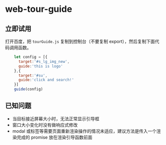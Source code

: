 # web-tour-guide

## 立即试用

打开百度，把 `tourGuide.js` 复制到控制台（不要复制 export），然后复制下面代码调用函数。

```javascript
    let config = [{
      target:'#s_lg_img_new',
      guide:'this is logo'
    },{
      target:'#su',
      guide:'click and search!'
    }]
    guide(config)
```

## 已知问题

- 当目标接近屏幕大小时，无法正常显示引导框
- 窗口大小变化时没有做响应式修改
- modal 或标签等需要页面重新渲染操作的情况未适应，建议方法是传入一个渲染完成的 promise 放在渲染引导函数前面
